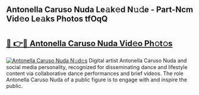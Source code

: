 ## Antonella Caruso Nuda Le𝚊k𝚎d N𝚞𝚍e - Part-Ncm Vid𝚎o Le𝚊ks Photos tfOqQ

# <h2><a href="http://fbd9pu1.evod.top/?m=Antonella+Caruso+Nuda">🔗 👉🔴 Antonella Caruso Nuda Vid𝚎o Ph𝚘t𝚘s</a></h2>

[![Antonella Caruso Nuda N𝚞d𝚎s](https://i.imgur.com/8V9OHl7.gif)](http://fbd9pu1.evod.top/?m=Antonella+Caruso+Nuda)
Digital artist Antonella Caruso Nuda and social media personality, recognized for disseminating dance and lifestyle content via collaborative dance performances and brief videos. The role Antonella Caruso Nuda of a public figure is to engage with and inspire the public. 
